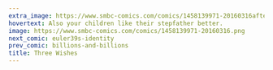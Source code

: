 ```yaml
---
extra_image: https://www.smbc-comics.com/comics/1458139971-20160316after.png
hovertext: Also your children like their stepfather better.
image: https://www.smbc-comics.com/comics/1458139971-20160316.png
next_comic: euler39s-identity
prev_comic: billions-and-billions
title: Three Wishes
---
```


